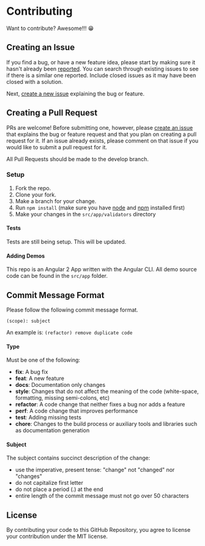 # Contributing
Want to contribute? Awesome!!! 😁

## Creating an Issue

If you find a bug, or have a new feature idea, please start by making sure it hasn't already been [reported](https://github.com/gangachris/angular2-validators/issues). You can search through existing issues to see if there is a similar one reported. Include closed issues as it may have been closed with a solution.

Next, [create a new issue](https://github.com/gangachris/angular2-validators/issues) explaining the bug or feature.


## Creating a Pull Request

PRs are welcome! Before submitting one, however, please [create an issue](#creating-an-issue) that explains the bug or feature request and that you plan on creating a pull request for it. If an issue already exists, please comment on that issue if you would like to submit a pull request for it.

All Pull Requests should be made to the develop branch.

### Setup

1. Fork the repo.
2. Clone your fork.
3. Make a branch for your change.
4. Run `npm install` (make sure you have [node](https://nodejs.org/en/) and [npm](http://blog.npmjs.org/post/85484771375/how-to-install-npm) installed first)
5. Make your changes in the `src/app/validators` directory

#### Tests

Tests are still being setup. This will be updated.

#### Adding Demos
This repo is an Angular 2 App written with the Angular CLI. All demo source code can be found in the `src/app` folder.

## Commit Message Format
Please follow the following commit message format.

`(scope): subject`

An example is: `(refactor) remove duplicate code`


#### Type
Must be one of the following:

* **fix**: A bug fix
* **feat**: A new feature
* **docs**: Documentation only changes
* **style**: Changes that do not affect the meaning of the code (white-space, formatting, missing semi-colons, etc)
* **refactor**: A code change that neither fixes a bug nor adds a feature
* **perf**: A code change that improves performance
* **test**: Adding missing tests
* **chore**: Changes to the build process or auxiliary tools and libraries such as documentation generation


#### Subject
The subject contains succinct description of the change:

* use the imperative, present tense: "change" not "changed" nor "changes"
* do not capitalize first letter
* do not place a period (.) at the end
* entire length of the commit message must not go over 50 characters


## License

By contributing your code to this GitHub Repository, you agree to license your contribution under the MIT license.
